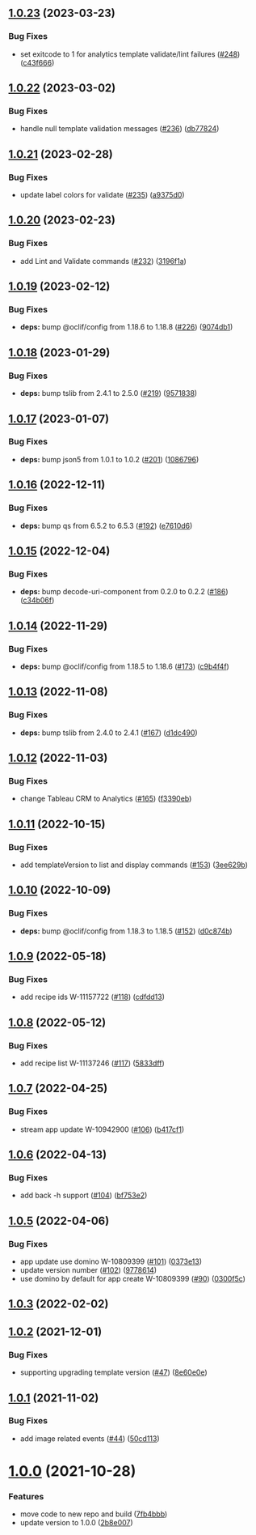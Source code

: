 ## [1.0.23](https://github.com/salesforcecli/plugin-analytics/compare/1.0.22...1.0.23) (2023-03-23)


### Bug Fixes

* set exitcode to 1 for analytics template validate/lint failures ([#248](https://github.com/salesforcecli/plugin-analytics/issues/248)) ([c43f666](https://github.com/salesforcecli/plugin-analytics/commit/c43f6661e13c469bace91c0ee47e19c08f636eca))



## [1.0.22](https://github.com/salesforcecli/plugin-analytics/compare/1.0.21...1.0.22) (2023-03-02)


### Bug Fixes

* handle null template validation messages ([#236](https://github.com/salesforcecli/plugin-analytics/issues/236)) ([db77824](https://github.com/salesforcecli/plugin-analytics/commit/db77824f98ee24feca7c52143640f5550879d4c4))



## [1.0.21](https://github.com/salesforcecli/plugin-analytics/compare/1.0.20...1.0.21) (2023-02-28)


### Bug Fixes

* update label colors for validate ([#235](https://github.com/salesforcecli/plugin-analytics/issues/235)) ([a9375d0](https://github.com/salesforcecli/plugin-analytics/commit/a9375d06f632a5d4fbd3fd310af7580ed593ac60))



## [1.0.20](https://github.com/salesforcecli/plugin-analytics/compare/1.0.19...1.0.20) (2023-02-23)


### Bug Fixes

* add Lint and Validate commands ([#232](https://github.com/salesforcecli/plugin-analytics/issues/232)) ([3196f1a](https://github.com/salesforcecli/plugin-analytics/commit/3196f1a243e2038f4c6ad09da82486d76d51d76f))



## [1.0.19](https://github.com/salesforcecli/plugin-analytics/compare/1.0.18...1.0.19) (2023-02-12)


### Bug Fixes

* **deps:** bump @oclif/config from 1.18.6 to 1.18.8 ([#226](https://github.com/salesforcecli/plugin-analytics/issues/226)) ([9074db1](https://github.com/salesforcecli/plugin-analytics/commit/9074db1ecdd239e83dadf0ee84cbbde4801f1ccc))



## [1.0.18](https://github.com/salesforcecli/plugin-analytics/compare/1.0.17...1.0.18) (2023-01-29)


### Bug Fixes

* **deps:** bump tslib from 2.4.1 to 2.5.0 ([#219](https://github.com/salesforcecli/plugin-analytics/issues/219)) ([9571838](https://github.com/salesforcecli/plugin-analytics/commit/95718381861cbfb077609d1b052a05323d299ad3))



## [1.0.17](https://github.com/salesforcecli/plugin-analytics/compare/1.0.16...1.0.17) (2023-01-07)


### Bug Fixes

* **deps:** bump json5 from 1.0.1 to 1.0.2 ([#201](https://github.com/salesforcecli/plugin-analytics/issues/201)) ([1086796](https://github.com/salesforcecli/plugin-analytics/commit/1086796268284ef91b71357426ce0809cb25ecf7))



## [1.0.16](https://github.com/salesforcecli/plugin-analytics/compare/1.0.15...1.0.16) (2022-12-11)


### Bug Fixes

* **deps:** bump qs from 6.5.2 to 6.5.3 ([#192](https://github.com/salesforcecli/plugin-analytics/issues/192)) ([e7610d6](https://github.com/salesforcecli/plugin-analytics/commit/e7610d60f3cbe2028c65ed06d49318f2a3be1cfd))



## [1.0.15](https://github.com/salesforcecli/plugin-analytics/compare/1.0.14...1.0.15) (2022-12-04)


### Bug Fixes

* **deps:** bump decode-uri-component from 0.2.0 to 0.2.2 ([#186](https://github.com/salesforcecli/plugin-analytics/issues/186)) ([c34b06f](https://github.com/salesforcecli/plugin-analytics/commit/c34b06fa0e66a2d5ddcfa69aa2ac5c825ce3fcde))



## [1.0.14](https://github.com/salesforcecli/plugin-analytics/compare/1.0.13...1.0.14) (2022-11-29)


### Bug Fixes

* **deps:** bump @oclif/config from 1.18.5 to 1.18.6 ([#173](https://github.com/salesforcecli/plugin-analytics/issues/173)) ([c9b4f4f](https://github.com/salesforcecli/plugin-analytics/commit/c9b4f4fbed664f9a6436d8eff525a32ac3b65aaa))



## [1.0.13](https://github.com/salesforcecli/plugin-analytics/compare/1.0.12...1.0.13) (2022-11-08)


### Bug Fixes

* **deps:** bump tslib from 2.4.0 to 2.4.1 ([#167](https://github.com/salesforcecli/plugin-analytics/issues/167)) ([d1dc490](https://github.com/salesforcecli/plugin-analytics/commit/d1dc490d7ff4e67d6d57c4aa8beec64bf70c5548))



## [1.0.12](https://github.com/salesforcecli/plugin-analytics/compare/1.0.11...1.0.12) (2022-11-03)


### Bug Fixes

* change Tableau CRM to Analytics ([#165](https://github.com/salesforcecli/plugin-analytics/issues/165)) ([f3390eb](https://github.com/salesforcecli/plugin-analytics/commit/f3390eb7e28fde94333601d4a36ec8031c986cc3))



## [1.0.11](https://github.com/salesforcecli/plugin-analytics/compare/1.0.10...1.0.11) (2022-10-15)


### Bug Fixes

* add templateVersion to list and display commands ([#153](https://github.com/salesforcecli/plugin-analytics/issues/153)) ([3ee629b](https://github.com/salesforcecli/plugin-analytics/commit/3ee629b154706a4976bf48ff87c5435dea28a5f8))



## [1.0.10](https://github.com/salesforcecli/plugin-analytics/compare/v1.0.9...1.0.10) (2022-10-09)


### Bug Fixes

* **deps:** bump @oclif/config from 1.18.3 to 1.18.5 ([#152](https://github.com/salesforcecli/plugin-analytics/issues/152)) ([d0c874b](https://github.com/salesforcecli/plugin-analytics/commit/d0c874b31ba4ffd0baff149b65d3f558480e4e61))



## [1.0.9](https://github.com/salesforcecli/plugin-analytics/compare/v1.0.8...v1.0.9) (2022-05-18)


### Bug Fixes

* add recipe ids W-11157722 ([#118](https://github.com/salesforcecli/plugin-analytics/issues/118)) ([cdfdd13](https://github.com/salesforcecli/plugin-analytics/commit/cdfdd13a4ef10f13b95c1f96b4c9147baa0857f1))



## [1.0.8](https://github.com/salesforcecli/plugin-analytics/compare/v1.0.7...v1.0.8) (2022-05-12)


### Bug Fixes

* add recipe list W-11137246 ([#117](https://github.com/salesforcecli/plugin-analytics/issues/117)) ([5833dff](https://github.com/salesforcecli/plugin-analytics/commit/5833dff66750dfcc1cb96e68be7079cae81b6cb6))



## [1.0.7](https://github.com/salesforcecli/plugin-analytics/compare/v1.0.6...v1.0.7) (2022-04-25)


### Bug Fixes

* stream app update W-10942900 ([#106](https://github.com/salesforcecli/plugin-analytics/issues/106)) ([b417cf1](https://github.com/salesforcecli/plugin-analytics/commit/b417cf17feefb649af4bee46fbff24c6b71e9b91))



## [1.0.6](https://github.com/salesforcecli/plugin-analytics/compare/v1.0.5...v1.0.6) (2022-04-13)


### Bug Fixes

* add back -h support ([#104](https://github.com/salesforcecli/plugin-analytics/issues/104)) ([bf753e2](https://github.com/salesforcecli/plugin-analytics/commit/bf753e23dad3e1337977f036a6e26c49d5684a1d))



## [1.0.5](https://github.com/salesforcecli/plugin-analytics/compare/v1.0.3...v1.0.5) (2022-04-06)


### Bug Fixes

* app update use domino W-10809399 ([#101](https://github.com/salesforcecli/plugin-analytics/issues/101)) ([0373e13](https://github.com/salesforcecli/plugin-analytics/commit/0373e13ef1bd82739216d8fa4003e2e1dd3804f0))
* update version number ([#102](https://github.com/salesforcecli/plugin-analytics/issues/102)) ([9778614](https://github.com/salesforcecli/plugin-analytics/commit/97786148e154e53cc6e021c1699b0c06382ea2cb))
* use domino by default for app create W-10809399  ([#90](https://github.com/salesforcecli/plugin-analytics/issues/90)) ([0300f5c](https://github.com/salesforcecli/plugin-analytics/commit/0300f5c20c736b302711ba566c175eef2041c3c7))



## [1.0.3](https://github.com/salesforcecli/plugin-analytics/compare/v1.0.2...v1.0.3) (2022-02-02)



## [1.0.2](https://github.com/salesforcecli/plugin-analytics/compare/v1.0.1...v1.0.2) (2021-12-01)


### Bug Fixes

* supporting upgrading template version ([#47](https://github.com/salesforcecli/plugin-analytics/issues/47)) ([8e60e0e](https://github.com/salesforcecli/plugin-analytics/commit/8e60e0eb0842b6f7d68b25609c0c52440146aebe))



## [1.0.1](https://github.com/salesforcecli/plugin-analytics/compare/v1.0.0...v1.0.1) (2021-11-02)


### Bug Fixes

* add image related events ([#44](https://github.com/salesforcecli/plugin-analytics/issues/44)) ([50cd113](https://github.com/salesforcecli/plugin-analytics/commit/50cd1138f4e4abfdb14018775948bfb428d24595))



# [1.0.0](https://github.com/salesforcecli/plugin-analytics/compare/7fb4bbb5f31d9bcf78557758916f3f5c34d3f791...v1.0.0) (2021-10-28)


### Features

* move code to new repo and build ([7fb4bbb](https://github.com/salesforcecli/plugin-analytics/commit/7fb4bbb5f31d9bcf78557758916f3f5c34d3f791))
* update version to 1.0.0 ([2b8e007](https://github.com/salesforcecli/plugin-analytics/commit/2b8e007c429500db5174adc4b6bf8c4a24d17252))



